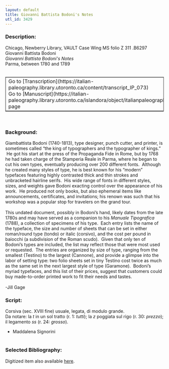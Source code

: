 ```yaml
---
layout: default
title: Giovanni Battista Bodoni's Notes
utl_id: 3429
---
```


### Description:

Chicago, Newberry Library, VAULT Case Wing MS folio Z 311 .B6297<br>
Giovanni Battista Bodoni<br>
_Giovanni Battista Bodoni's Notes_<br>
Parma, between 1780 and 1789<br>
 <br>
<table border=""0.5"" cellpadding=""1"" cellspacing=""1"" style=""width: 200px; background-color:#F8F8F8;""><tbody><tr><td>Go to [Transcription](https://italian-paleography.library.utoronto.ca/content/transcript_IP_073)<br>
Go to [Manuscript](https://italian-paleography.library.utoronto.ca/islandora/object/italianpaleography%3AIP_073) page</td></tr></tbody></table> <br>


### Background:

Giambattista Bodoni (1740-1813), type designer, punch cutter, and printer, is sometimes called “the king of typographers and the typographer of kings.”  He got his start at the press of the Propaganda Fide in Rome, but by 1768 he had taken charge of the Stamperia Reale in Parma, where he began to cut his own types, eventually producing over 200 different fonts.  Although he created many styles of type, he is best known for his “modern” typefaces featuring highly contrasted thick and thin strokes and unbracketed hairline serifs.  His wide range of fonts in different styles, sizes, and weights gave Bodoni exacting control over the appearance of his work.  He produced not only books, but also ephemeral items like announcements, certificates, and invitations; his renown was such that his workshop was a popular stop for travelers on the grand tour.<br><br>
This undated document, possibly in Bodoni’s hand, likely dates from the late 1780s and may have served as a companion to his _Manuale Tipografica_ (1788), a collection of specimens of his type.  Each entry lists the name of the typeface, the size and number of sheets that can be set in either roman/round type (tondo) or italic (corsivo), and the cost per pound in baiocchi (a subdivision of the Roman scudo).  Given that only ten of Bodoni’s types are included, the list may reflect those that were most used or requested.  The entries are organized by size of type, ranging from the smallest (Testino) to the largest (Cannone), and provide a glimpse into the labor of setting type: two folio sheets set in tiny Testino cost twice as much as the same set in the next largest style of type (Garamone).  Bodoni’s myriad typefaces, and this list of their prices, suggest that customers could buy made-to-order printed work to fit their needs and tastes.<br><br>
-Jill Gage<br>


### Script:

Corsiva (sec. XVIII fine) usuale, legata, di modulo grande.<br>
Da notare: la _t_ in un sol tratto (r. 1: _tutti_); la _z_ poggiata sul rigo (r. 30: _prezzo_); il legamento _ss_ (r. 24: _grosso_).<br>
- Maddalena Signorini<br>
 <br>


### Selected Bibliography:

Digitized item also available [here](http://digcoll.newberry.org/#/item/ia-case_wing_ms_z311_b627).<br>
 <br>
